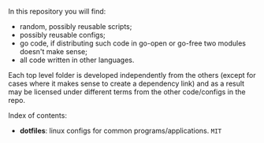 In this repository you will find:

- random, possibly reusable scripts;
- possibly reusable configs;
- go code, if distributing such code in go-open or go-free two modules doesn't
  make sense;
- all code written in other languages.

Each top level folder is developed independently from the others (except for
cases where it makes sense to create a dependency link) and as a result may be
licensed under different terms from the other code/configs in the repo.

Index of contents:

- **dotfiles**: linux configs for common programs/applications. `MIT`
